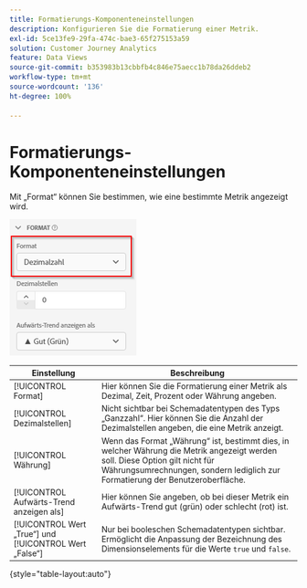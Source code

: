 ```yaml
---
title: Formatierungs-Komponenteneinstellungen
description: Konfigurieren Sie die Formatierung einer Metrik.
exl-id: 5ce13fe9-29fa-474c-bae3-65f275153a59
solution: Customer Journey Analytics
feature: Data Views
source-git-commit: b353983b13cbbfb4c846e75aecc1b78da26ddeb2
workflow-type: tm+mt
source-wordcount: '136'
ht-degree: 100%

---
```


# Formatierungs-Komponenteneinstellungen

Mit „Format“ können Sie bestimmen, wie eine bestimmte Metrik angezeigt wird.

![Formateinstellungen](../assets/format-settings.png)

| Einstellung | Beschreibung |
| --- | --- |
| [!UICONTROL Format] | Hier können Sie die Formatierung einer Metrik als Dezimal, Zeit, Prozent oder Währung angeben. |
| [!UICONTROL Dezimalstellen] | Nicht sichtbar bei Schemadatentypen des Typs „Ganzzahl“. Hier können Sie die Anzahl der Dezimalstellen angeben, die eine Metrik anzeigt. |
| [!UICONTROL Währung] | Wenn das Format „Währung“ ist, bestimmt dies, in welcher Währung die Metrik angezeigt werden soll. Diese Option gilt nicht für Währungsumrechnungen, sondern lediglich zur Formatierung der Benutzeroberfläche. |
| [!UICONTROL Aufwärts-Trend anzeigen als] | Hier können Sie angeben, ob bei dieser Metrik ein Aufwärts-Trend gut (grün) oder schlecht (rot) ist. |
| [!UICONTROL Wert „True“] und [!UICONTROL Wert „False“] | Nur bei booleschen Schemadatentypen sichtbar. Ermöglicht die Anpassung der Bezeichnung des Dimensionselements für die Werte `true` und `false`. |

{style=&quot;table-layout:auto&quot;}
